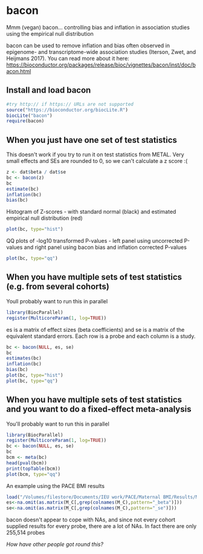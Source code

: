 # bacon
Mmm (vegan) bacon... controlling bias and inflation in association studies using the empirical null distribution  

bacon can be used to remove inflation and bias often observed in epigenome- and transcriptome-wide association studies (Iterson, Zwet, and Heijmans 2017). 
You can read more about it here: https://bioconductor.org/packages/release/bioc/vignettes/bacon/inst/doc/bacon.html

## Install and load bacon 
```r
#try http:// if https:// URLs are not supported
source("https://bioconductor.org/biocLite.R")
biocLite("bacon")
require(bacon)
```
## When you just have one set of test statistics
This doesn't work if you try to run it on test statistics from METAL. Very small effects and SEs are rounded to 0, so we can't calculate a z score :(
```r
z <- dat$beta / dat$se
bc <- bacon(z)
bc
estimate(bc)
inflation(bc)
bias(bc)
```
Histogram of Z-scores - with standard normal (black) and estimated empirical null distribution (red)
```r
plot(bc, type="hist")
```
QQ plots of -log10 transformed P-values - left panel using uncorrected P-values and right panel using bacon bias and inflation corrected P-values
```r
plot(bc, type="qq")
```
## When you have multiple sets of test statistics (e.g. from several cohorts)
Youll probably want to run this in parallel
```r
library(BiocParallel)
register(MulticoreParam(1, log=TRUE))
```
es is a matrix of effect sizes (beta coefficients) and se is a matrix of the equivalent standard errors. Each row is a probe and each column is a study.
```r
bc <- bacon(NULL, es, se)
bc
estimates(bc)
inflation(bc)
bias(bc)
plot(bc, type="hist")
plot(bc, type="qq")
```
## When you have multiple sets of test statistics and you want to do a fixed-effect meta-analysis
You'll probably want to run this in parallel
```r
library(BiocParallel)
register(MulticoreParam(1, log=TRUE))
bc <- bacon(NULL, es, se)
bc
bcm <- meta(bc)
head(pval(bcm))
print(topTable(bcm))
plot(bcm, type="qq")
```

An example using the PACE BMI results 
```r
load("/Volumes/filestore/Documents/IEU work/PACE/Maternal BMI/Results/Meta-analysis/BMI/BMI_1_random1.Rdata")
es<-na.omit(as.matrix(M_C[,grep(colnames(M_C),pattern="_beta")]))
se<-na.omit(as.matrix(M_C[,grep(colnames(M_C),pattern="_se")]))
```
bacon doesn't appear to cope with NAs, and since not every cohort supplied results for every probe, there are a lot of NAs.
In fact there are only 255,514 probes  

*How have other people got round this?*








